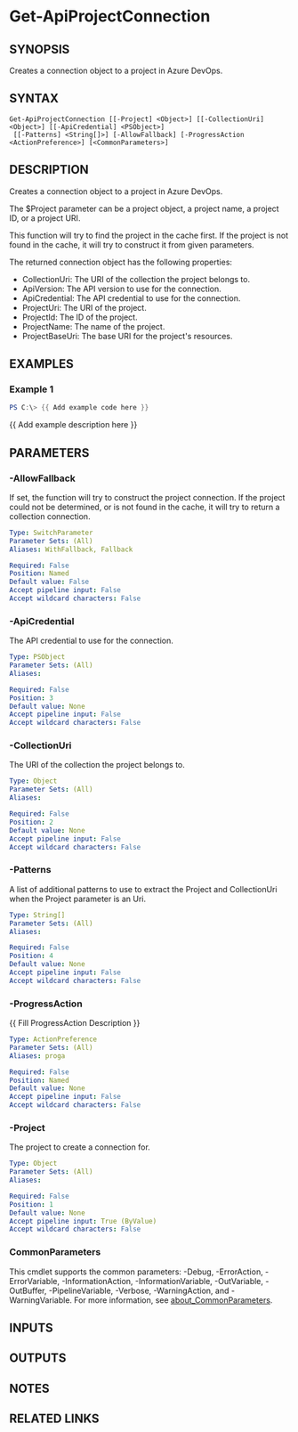 ﻿---
external help file: AzureDevOpsApi-help.xml
Module Name: AzureDevOpsApi
online version:
schema: 2.0.0
---

# Get-ApiProjectConnection

## SYNOPSIS
Creates a connection object to a project in Azure DevOps.

## SYNTAX

```
Get-ApiProjectConnection [[-Project] <Object>] [[-CollectionUri] <Object>] [[-ApiCredential] <PSObject>]
 [[-Patterns] <String[]>] [-AllowFallback] [-ProgressAction <ActionPreference>] [<CommonParameters>]
```

## DESCRIPTION
Creates a connection object to a project in Azure DevOps.

The $Project parameter can be a project object, a project name, a project ID,
or a project URI.

This function will try to find the project in the cache first.
If the project is not found in the cache, it will try to construct it from given parameters.

The returned connection object has the following properties:
- CollectionUri: The URI of the collection the project belongs to.
- ApiVersion: The API version to use for the connection.
- ApiCredential: The API credential to use for the connection.
- ProjectUri: The URI of the project.
- ProjectId: The ID of the project.
- ProjectName: The name of the project.
- ProjectBaseUri: The base URI for the project's resources.

## EXAMPLES

### Example 1
```powershell
PS C:\> {{ Add example code here }}
```

{{ Add example description here }}

## PARAMETERS

### -AllowFallback
If set, the function will try to construct the project connection.
If the project could not be determined, or is not found in the cache,
it will try to return a collection connection.

```yaml
Type: SwitchParameter
Parameter Sets: (All)
Aliases: WithFallback, Fallback

Required: False
Position: Named
Default value: False
Accept pipeline input: False
Accept wildcard characters: False
```

### -ApiCredential
The API credential to use for the connection.

```yaml
Type: PSObject
Parameter Sets: (All)
Aliases:

Required: False
Position: 3
Default value: None
Accept pipeline input: False
Accept wildcard characters: False
```

### -CollectionUri
The URI of the collection the project belongs to.

```yaml
Type: Object
Parameter Sets: (All)
Aliases:

Required: False
Position: 2
Default value: None
Accept pipeline input: False
Accept wildcard characters: False
```

### -Patterns
A list of additional patterns to use to extract the Project and CollectionUri
when the Project parameter is an Uri.

```yaml
Type: String[]
Parameter Sets: (All)
Aliases:

Required: False
Position: 4
Default value: None
Accept pipeline input: False
Accept wildcard characters: False
```

### -ProgressAction
{{ Fill ProgressAction Description }}

```yaml
Type: ActionPreference
Parameter Sets: (All)
Aliases: proga

Required: False
Position: Named
Default value: None
Accept pipeline input: False
Accept wildcard characters: False
```

### -Project
The project to create a connection for.

```yaml
Type: Object
Parameter Sets: (All)
Aliases:

Required: False
Position: 1
Default value: None
Accept pipeline input: True (ByValue)
Accept wildcard characters: False
```

### CommonParameters
This cmdlet supports the common parameters: -Debug, -ErrorAction, -ErrorVariable, -InformationAction, -InformationVariable, -OutVariable, -OutBuffer, -PipelineVariable, -Verbose, -WarningAction, and -WarningVariable. For more information, see [about_CommonParameters](http://go.microsoft.com/fwlink/?LinkID=113216).

## INPUTS

## OUTPUTS

## NOTES

## RELATED LINKS
